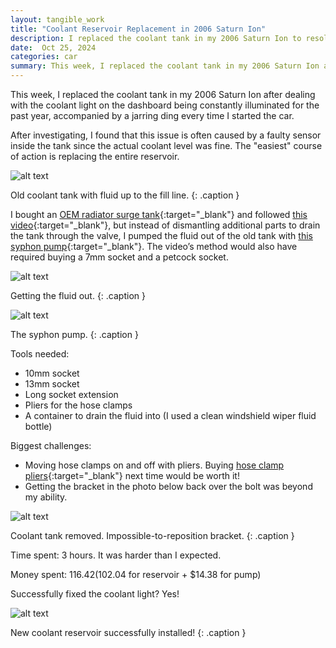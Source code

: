 ```yaml
---
layout: tangible_work
title: "Coolant Reservoir Replacement in 2006 Saturn Ion"
description: I replaced the coolant tank in my 2006 Saturn Ion to resolve a persistent coolant light and dinging issue. I purchased an OEM radiator surge tank and followed a DIY method using a siphon pump to avoid extra dismantling. Detailed tool list and step-by-step challenges included.
date:  Oct 25, 2024
categories: car
summary: This week, I replaced the coolant tank in my 2006 Saturn Ion after dealing with the coolant light on the dashboard being constantly illuminated for the past year, accompanied by a jarring ding every time I started the car. After investigating, I found that this issue is often caused by a faulty sensor inside the tank since the actual coolant level was fine. The "easiest" course of action is replacing the entire reservoir....
---
```



This week, I replaced the coolant tank in my 2006 Saturn Ion after dealing with the coolant light on the dashboard being constantly illuminated for the past year, accompanied by a jarring ding every time I started the car. 

After investigating, I found that this issue is often caused by a faulty sensor inside the tank since the actual coolant level was fine. The "easiest" course of action is replacing the entire reservoir.

![alt text](/images/old_coolant_reservoir.jpg "Title")

Old coolant tank with fluid up to the fill line.
{: .caption }

I bought an [OEM radiator surge tank](https://www.amazon.com/gp/product/B000K040LA/){:target="_blank"} and followed [this video](https://www.youtube.com/watch?v=obpezmCii2M){:target="_blank"}, but instead of dismantling additional parts to drain the tank through the valve, I pumped the fluid out of the old tank with [this syphon pump](https://www.amazon.com/dp/B075C3NNZF?ref=ppx_yo2ov_dt_b_fed_asin_title){:target="_blank"}. The video’s method would also have required buying a 7mm socket and a petcock socket.

![alt text](/images/draining_the_coolant.jpg "Title")

Getting the fluid out.
{: .caption }

![alt text](/images/pumping_the_fluid.jpg "Title")

The syphon pump. 
{: .caption }

Tools needed: 
- 10mm socket
- 13mm socket
- Long socket extension
- Pliers for the hose clamps
- A container to drain the fluid into (I used a clean windshield wiper fluid bottle)

Biggest challenges:
- Moving hose clamps on and off with pliers. Buying [hose clamp pliers](https://www.amazon.com/BETOOLL-Reach-Clamp-Pliers-Water/dp/B0C23SHQ59/){:target="_blank"} next time would be worth it! 
- Getting the bracket in the photo below back over the bolt was beyond my ability.

![alt text](/images/coolant_tank_out.jpg "Title")

Coolant tank removed. Impossible-to-reposition bracket. 
{: .caption }

Time spent: 3 hours. It was harder than I expected.

Money spent: $116.42 ($102.04 for reservoir + $14.38 for pump)

Successfully fixed the coolant light? Yes!

![alt text](/images/new_coolant_reservoir.jpg "Title")

New coolant reservoir successfully installed!
{: .caption }
